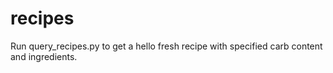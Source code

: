 # recipes
Run query_recipes.py to get a hello fresh recipe with specified carb content and ingredients.
